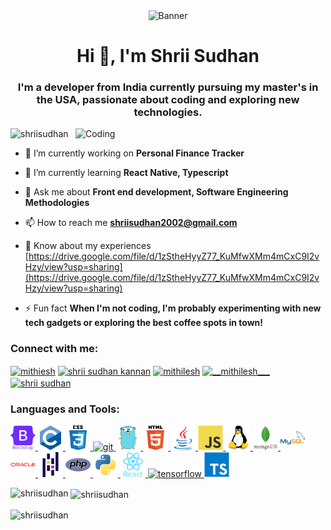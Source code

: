 <div align="center">
  <img src="https://encrypted-tbn0.gstatic.com/images?q=tbn:ANd9GcQwdTFb-Kfy6kUDeq1g7gHVbA2C37HyHHcaBZt7h7PTc9cgVfwOLNLX5F85CWgNnv6NhgQ&usqp=CAU" alt="Banner" style="width: 800px; height: auto;" /> </div>
<h1 align="center"> Hi 👋, I'm Shrii Sudhan </h1>
<h3 align="center">I'm a developer from India currently pursuing my master's in the USA, passionate about coding and exploring new technologies.</h3>
<img align="right" alt="Coding" width="400" src="https://media2.giphy.com/media/v1.Y2lkPTc5MGI3NjExeXZhcDNycnBucDFvMWhraXRjeDFuc3oxNmN5Z25kOTJ5bWR0NzEyeiZlcD12MV9pbnRlcm5hbF9naWZfYnlfaWQmY3Q9Zw/wLNuW1tCKRiPmDV5Y4/giphy.webp">

<p align="left"> <img src="https://komarev.com/ghpvc/?username=shriisudhan&label=Profile%20views&color=0e75b6&style=flat" alt="shriisudhan" /> </p>

- 🔭 I’m currently working on **Personal Finance Tracker**

- 🌱 I’m currently learning **React Native, Typescript**

- 💬 Ask me about **Front end development, Software Engineering Methodologies**

- 📫 How to reach me **shriisudhan2002@gmail.com**

- 📄 Know about my experiences [https://drive.google.com/file/d/1zStheHyyZ77_KuMfwXMm4mCxC9I2vHzy/view?usp=sharing](https://drive.google.com/file/d/1zStheHyyZ77_KuMfwXMm4mCxC9I2vHzy/view?usp=sharing)

- ⚡ Fun fact **When I'm not coding, I'm probably experimenting with new tech gadgets or exploring the best coffee spots in town!**

<h3 align="left">Connect with me:</h3>
<p align="left">
<a href="https://twitter.com/mithiesh" target="blank"><img align="center" src="https://raw.githubusercontent.com/rahuldkjain/github-profile-readme-generator/master/src/images/icons/Social/twitter.svg" alt="mithiesh" height="30" width="40" /></a>
<a href="https://linkedin.com/in/shrii sudhan kannan" target="blank"><img align="center" src="https://raw.githubusercontent.com/rahuldkjain/github-profile-readme-generator/master/src/images/icons/Social/linked-in-alt.svg" alt="shrii sudhan kannan" height="30" width="40" /></a>
<a href="https://fb.com/mithilesh" target="blank"><img align="center" src="https://raw.githubusercontent.com/rahuldkjain/github-profile-readme-generator/master/src/images/icons/Social/facebook.svg" alt="mithilesh" height="30" width="40" /></a>
<a href="https://instagram.com/__mithilesh___" target="blank"><img align="center" src="https://raw.githubusercontent.com/rahuldkjain/github-profile-readme-generator/master/src/images/icons/Social/instagram.svg" alt="__mithilesh___" height="30" width="40" /></a>
<a href="https://www.leetcode.com/shrii sudhan" target="blank"><img align="center" src="https://raw.githubusercontent.com/rahuldkjain/github-profile-readme-generator/master/src/images/icons/Social/leet-code.svg" alt="shrii sudhan" height="30" width="40" /></a>
</p>

<h3 align="left">Languages and Tools:</h3>
<p align="left"> <a href="https://getbootstrap.com" target="_blank" rel="noreferrer"> <img src="https://raw.githubusercontent.com/devicons/devicon/master/icons/bootstrap/bootstrap-plain-wordmark.svg" alt="bootstrap" width="40" height="40"/> </a> <a href="https://www.cprogramming.com/" target="_blank" rel="noreferrer"> <img src="https://raw.githubusercontent.com/devicons/devicon/master/icons/c/c-original.svg" alt="c" width="40" height="40"/> </a> <a href="https://www.w3schools.com/css/" target="_blank" rel="noreferrer"> <img src="https://raw.githubusercontent.com/devicons/devicon/master/icons/css3/css3-original-wordmark.svg" alt="css3" width="40" height="40"/> </a> <a href="https://git-scm.com/" target="_blank" rel="noreferrer"> <img src="https://www.vectorlogo.zone/logos/git-scm/git-scm-icon.svg" alt="git" width="40" height="40"/> </a> <a href="https://golang.org" target="_blank" rel="noreferrer"> <img src="https://raw.githubusercontent.com/devicons/devicon/master/icons/go/go-original.svg" alt="go" width="40" height="40"/> </a> <a href="https://www.w3.org/html/" target="_blank" rel="noreferrer"> <img src="https://raw.githubusercontent.com/devicons/devicon/master/icons/html5/html5-original-wordmark.svg" alt="html5" width="40" height="40"/> </a> <a href="https://www.java.com" target="_blank" rel="noreferrer"> <img src="https://raw.githubusercontent.com/devicons/devicon/master/icons/java/java-original.svg" alt="java" width="40" height="40"/> </a> <a href="https://developer.mozilla.org/en-US/docs/Web/JavaScript" target="_blank" rel="noreferrer"> <img src="https://raw.githubusercontent.com/devicons/devicon/master/icons/javascript/javascript-original.svg" alt="javascript" width="40" height="40"/> </a> <a href="https://www.linux.org/" target="_blank" rel="noreferrer"> <img src="https://raw.githubusercontent.com/devicons/devicon/master/icons/linux/linux-original.svg" alt="linux" width="40" height="40"/> </a> <a href="https://www.mongodb.com/" target="_blank" rel="noreferrer"> <img src="https://raw.githubusercontent.com/devicons/devicon/master/icons/mongodb/mongodb-original-wordmark.svg" alt="mongodb" width="40" height="40"/> </a> <a href="https://www.mysql.com/" target="_blank" rel="noreferrer"> <img src="https://raw.githubusercontent.com/devicons/devicon/master/icons/mysql/mysql-original-wordmark.svg" alt="mysql" width="40" height="40"/> </a> <a href="https://www.oracle.com/" target="_blank" rel="noreferrer"> <img src="https://raw.githubusercontent.com/devicons/devicon/master/icons/oracle/oracle-original.svg" alt="oracle" width="40" height="40"/> </a> <a href="https://pandas.pydata.org/" target="_blank" rel="noreferrer"> <img src="https://raw.githubusercontent.com/devicons/devicon/2ae2a900d2f041da66e950e4d48052658d850630/icons/pandas/pandas-original.svg" alt="pandas" width="40" height="40"/> </a> <a href="https://www.php.net" target="_blank" rel="noreferrer"> <img src="https://raw.githubusercontent.com/devicons/devicon/master/icons/php/php-original.svg" alt="php" width="40" height="40"/> </a> <a href="https://www.python.org" target="_blank" rel="noreferrer"> <img src="https://raw.githubusercontent.com/devicons/devicon/master/icons/python/python-original.svg" alt="python" width="40" height="40"/> </a> <a href="https://reactjs.org/" target="_blank" rel="noreferrer"> <img src="https://raw.githubusercontent.com/devicons/devicon/master/icons/react/react-original-wordmark.svg" alt="react" width="40" height="40"/> </a> <a href="https://www.tensorflow.org" target="_blank" rel="noreferrer"> <img src="https://www.vectorlogo.zone/logos/tensorflow/tensorflow-icon.svg" alt="tensorflow" width="40" height="40"/> </a> <a href="https://www.typescriptlang.org/" target="_blank" rel="noreferrer"> <img src="https://raw.githubusercontent.com/devicons/devicon/master/icons/typescript/typescript-original.svg" alt="typescript" width="40" height="40"/> </a> </p>

<p><img align="left" src="https://github-readme-stats.vercel.app/api/top-langs?username=shriisudhan&show_icons=true&locale=en&layout=compact" alt="shriisudhan" /></p>

<p>&nbsp;<img align="center" src="https://github-readme-stats.vercel.app/api?username=shriisudhan&show_icons=true&locale=en" alt="shriisudhan" /></p>

<p><img align="center" src="https://github-readme-streak-stats.herokuapp.com/?user=shriisudhan&" alt="shriisudhan" /></p>
